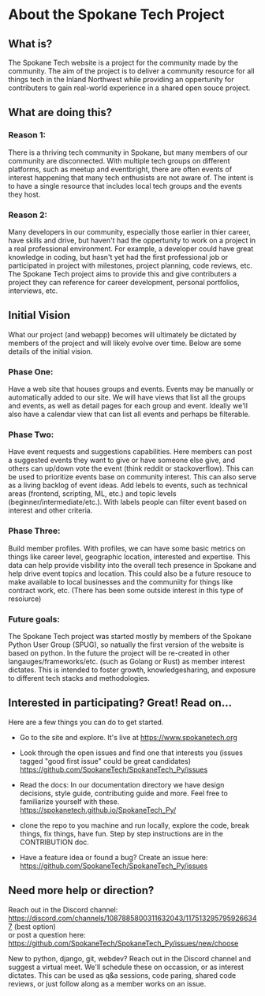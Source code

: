 # About the Spokane Tech Project


## What is?

The Spokane Tech website is a project for the community made by the community. The aim of the project is to deliver a community resource for all things tech in the Inland Northwest while providing an oppertunity for contributers to gain real-world experience in a shared open souce project.


## What are doing this?

### Reason 1:
There is a thriving tech community in Spokane, but many members of our community are disconnected. With multiple tech groups on different platforms, such as meetup and eventbright, there are often events of interest happening that many tech enthusists are not aware of. The intent is to have a single resource that includes local tech groups and the events they host.

### Reason 2:
Many developers in our community, especially those earlier in thier career, have skills and drive, but haven't had the oppertunity to work on a project in a real professional environment. For example, a developer could have great knowledge in coding, but hasn't yet had the first professional job or participated in project with milestones, project planning, code reviews, etc. The Spokane Tech project aims to provide this and give contributers a project they can reference for career development, personal portfolios, interviews, etc. 


## Initial Vision

What our project (and webapp) becomes will ultimately be dictated by members of the project and will likely evolve over time. Below are some details of the initial vision.


### Phase One:  
Have a web site that houses groups and events. Events may be manually or automatically added to our site. We will have views that list all the groups and events, as well as detail pages for each group and event. Ideally we'll also have a calendar view that can list all events and perhaps be filterable.


### Phase Two:
Have event requests and suggestions capabilities. Here members can post a suggested events they want to give or have someone else give, and others can up/down vote the event (think reddit or stackoverflow). This can be used to prioritize events base on community interest. This can also serve as a living backlog of event ideas. Add lebels to events, such as technical areas (frontend, scripting, ML, etc.) and topic levels (beginner/intermediate/etc.). With labels people can filter event based on interest and other criteria.


### Phase Three:
Build member profiles. With profiles, we can have some basic metrics on things like career level, geographic location, interested and expertise. This data can help provide visbility into the overall tech presence in Spokane and help drive event topics and location. This could also be a future resouce to make available to local businesses and the communiity for things like contract work, etc. (There has been some outside interest in this type of resoiurce)


### Future goals:  
The Spokane Tech project was started mostly by members of the Spokane Python User Group (SPUG), so natually the first version of the website is based on python. In the future the project will be re-created in other langauges/frameworks/etc. (such as Golang or Rust) as member interest dictates. This is intended to foster growth, knowledgesharing, and exposure to different tech stacks and methodologies.


## Interested in participating? Great! Read on...

Here are a few things you can do to get started.

- Go to the site and explore. It's live at https://www.spokanetech.org

- Look through the open issues and find one that interests you (issues tagged "good first issue" could be great candidates)
https://github.com/SpokaneTech/SpokaneTech_Py/issues 

- Read the docs: In our documentation directory we have design decisions, style guide, contributing guide and more. Feel free to familiarize yourself with these. 
https://spokanetech.github.io/SpokaneTech_Py/ 

- clone the repo to you machine and run locally, explore the code, break things, fix things, have fun. Step by step instructions are in the CONTRIBUTION doc.

- Have a feature idea or found a bug? Create an issue here: 
https://github.com/SpokaneTech/SpokaneTech_Py/issues  

## Need more help or direction? 

Reach out in the Discord channel:   https://discord.com/channels/1087885800311632043/1175132957959266347 (best option)  
or post a question here: 
https://github.com/SpokaneTech/SpokaneTech_Py/issues/new/choose 

New to python, django, git, webdev? Reach out in the Discord channel and suggest a virtual meet. We'll schedule these on occassion, or as interest dictates. This can be used as q&a sessions, code paring, shared code reviews, or just follow along as a member works on an issue. 
